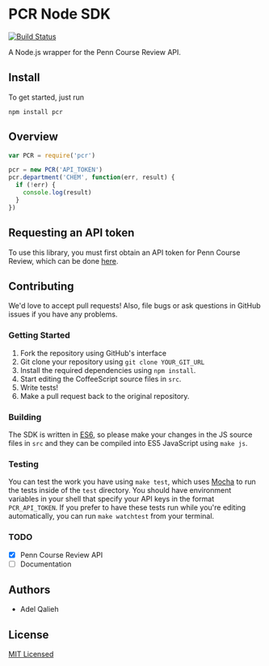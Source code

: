 # PCR Node SDK

[![Build Status](https://travis-ci.org/pennlabs/pcr-sdk-node.svg)](https://travis-ci.org/pennlabs/pcr-sdk-node)

A Node.js wrapper for the Penn Course Review API.

## Install
To get started, just run

```
npm install pcr
```

## Overview

```javascript
var PCR = require('pcr')

pcr = new PCR('API_TOKEN')
pcr.department('CHEM', function(err, result) {
  if (!err) {
    console.log(result)
  }
})
```

## Requesting an API token

To use this library, you must first obtain an API token for Penn Course Review, which can be done [here](https://docs.google.com/spreadsheet/viewform?hl=en_US&formkey=dGZOZkJDaVkxdmc5QURUejAteFdBZGc6MQ#gid=0).

## Contributing

We'd love to accept pull requests! Also, file bugs or ask questions in GitHub issues if you have any problems.

### Getting Started

1. Fork the repository using GitHub's interface
2. Git clone your repository using `git clone YOUR_GIT_URL`
3. Install the required dependencies using `npm install`.
4. Start editing the CoffeeScript source files in `src`.
5. Write tests!
6. Make a pull request back to the original repository.

### Building

The SDK is written in [ES6](http://es6-features.org/), so please make your changes in the JS source files in `src` and they can be compiled into ES5 JavaScript using `make js`.

### Testing

You can test the work you have using `make test`, which uses [Mocha](http://mochajs.org/) to run the tests inside of the `test` directory. You should have environment variables in your shell that specify your API keys in the format `PCR_API_TOKEN`.
If you prefer to have these tests run while you're editing automatically, you can run `make watchtest` from your terminal.

### TODO

- [X] Penn Course Review API
- [ ] Documentation

## Authors

* Adel Qalieh

## License

[MIT Licensed](LICENSE)
